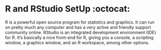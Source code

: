 # R and RStudio SetUp :octocat:

R is a powerful open source program for statistics and graphics. It can run on pretty much any computer and has a very active and friendly support community online.
RStudio is an integrated development environment (IDE) for R. It’s basically a nice front-end for R, giving you a console, a scripting window, a graphics window, and an R workspace, among other options.
<br/>

